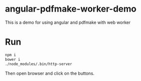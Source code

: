 # angular-pdfmake-worker-demo
This is a demo for using angular and pdfmake with web worker

# Run #
```bash
npm i
bower i
./node_modules/.bin/http-server
```

Then open browser and click on the buttons.
